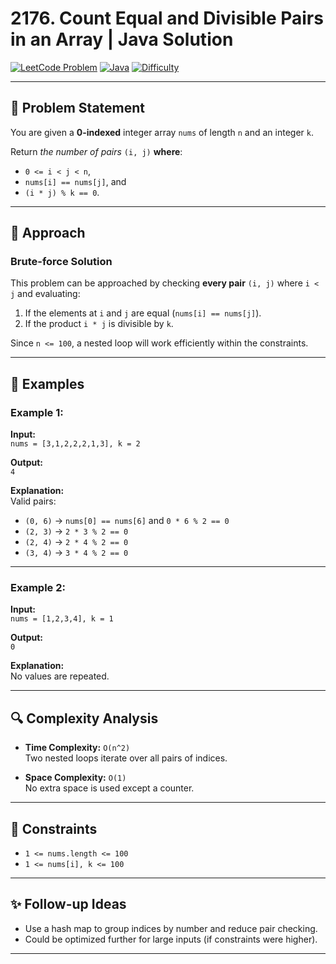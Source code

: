 # 2176. Count Equal and Divisible Pairs in an Array | Java Solution

[![LeetCode Problem](https://img.shields.io/badge/LeetCode-2176.%20Count%20Equal%20and%20Divisible%20Pairs%20in%20an%20Array-blue)](https://leetcode.com/problems/count-equal-and-divisible-pairs-in-an-array/)
[![Java](https://img.shields.io/badge/Language-Java-orange)](https://www.java.com/)
[![Difficulty](https://img.shields.io/badge/Difficulty-Easy-brightgreen)]()

---

## 🧩 Problem Statement

You are given a **0-indexed** integer array `nums` of length `n` and an integer `k`.  

Return *the number of pairs* `(i, j)` **where**:

- `0 <= i < j < n`,  
- `nums[i] == nums[j]`, and  
- `(i * j) % k == 0`.

---

## 🧠 Approach

### Brute-force Solution

This problem can be approached by checking **every pair** `(i, j)` where `i < j` and evaluating:

1. If the elements at `i` and `j` are equal (`nums[i] == nums[j]`).
2. If the product `i * j` is divisible by `k`.

Since `n <= 100`, a nested loop will work efficiently within the constraints.

---

## 🧪 Examples

### Example 1:

**Input:**  
`nums = [3,1,2,2,2,1,3], k = 2`

**Output:**  
`4`

**Explanation:**  
Valid pairs:
- `(0, 6)` → `nums[0] == nums[6]` and `0 * 6 % 2 == 0`
- `(2, 3)` → `2 * 3 % 2 == 0`
- `(2, 4)` → `2 * 4 % 2 == 0`
- `(3, 4)` → `3 * 4 % 2 == 0`

---

### Example 2:

**Input:**  
`nums = [1,2,3,4], k = 1`

**Output:**  
`0`

**Explanation:**  
No values are repeated.

---

## 🔍 Complexity Analysis

- **Time Complexity:** `O(n^2)`  
  Two nested loops iterate over all pairs of indices.

- **Space Complexity:** `O(1)`  
  No extra space is used except a counter.

---

## 📌 Constraints

- `1 <= nums.length <= 100`
- `1 <= nums[i], k <= 100`

---

## ✨ Follow-up Ideas

- Use a hash map to group indices by number and reduce pair checking.
- Could be optimized further for large inputs (if constraints were higher).

---